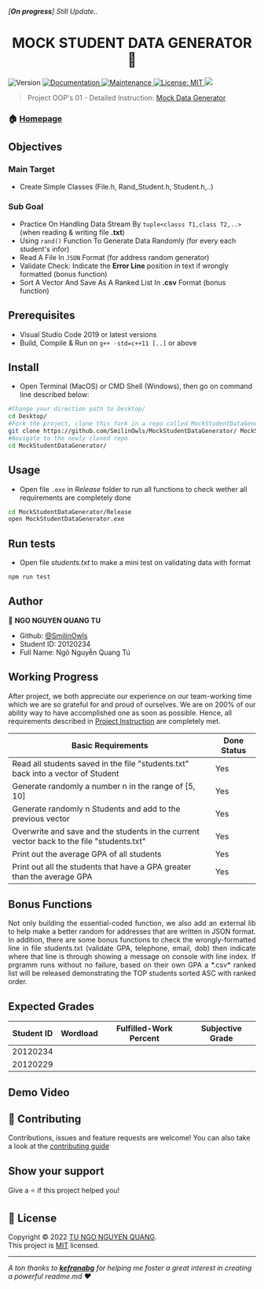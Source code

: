 *[**On progress**] Still Update..*

<h1 align="center">MOCK STUDENT DATA GENERATOR 👋</h1>
<p>
  <img alt="Version" src="https://img.shields.io/badge/version-v1.0.0-blue.svg?cacheSeconds=2592000" />
  <a href="https://github.com/SmilinOwls/MockStudentDataGenerator#readme" target="_blank">
    <img alt="Documentation" src="https://img.shields.io/badge/documentation-yes-brightgreen.svg" />
  </a>
  <a href="https://github.com/kefranabg/readme-md-generator/graphs/commit-activity" target="_blank">
    <img alt="Maintenance" src="https://img.shields.io/badge/Maintained%3F-yes-green.svg" />
  </a>
  <a href="https://github.com/SmilinOwls/MockStudentDataGenerator/blob/master/LICENSE" target="_blank">
    <img alt="License: MIT" src="https://img.shields.io/badge/license-MIT-green" />
  </a>
  <a href="https://visualstudio.microsoft.com/downloads/">
    <img alth="IDE: Visual Studio Code 2019" src = "https://img.shields.io/badge/IDE-VS%20Code%202019-ff69b4"/>  
  </a>
</p>

> Project OOP's 01 - Detailed Instruction: [Mock Data Generator](https://tdquang7.notion.site/Project-Mock-data-generator-1-7c70a1a81b724049bd82ede839e2ff24) 

### 🏠 [Homepage](https://github.com/SmilinOwls/MockStudentDataGenerator#readme)

## Objectives
   ### Main Target 
   - Create Simple Classes (File.h, Rand_Student.h, Student.h,..)
   ### Sub Goal
   - Practice On Handling Data Stream By `tuple<classs T1,class T2,..>` (when reading & writing file **.txt**)
   - Using `rand()` Function To Generate Data Randomly (for every each student's infor)
   - Read A File In `JSON` Format (for address random generator)
   - Validate Check: Indicate the **Error Line** position in text if wrongly formatted (bonus function)
   - Sort A Vector And Save As A Ranked List In **.csv** Format (bonus function)

## Prerequisites
- Visual Studio Code 2019 or latest versions
- Build, Compile & Run on `g++ -std=c++11 [..]` or above

## Install

- Open Terminal (MacOS) or CMD Shell (Windows), then go on command line described below:
```sh
#Change your direction path to Desktop/ 
cd Desktop/
#Fork the project, clone this fork in a repo called MockStudentDataGenerator
git clone https://github.com/SmilinOwls/MockStudentDataGenerator/ MockStudentDataGenerator
#Navigate to the newly cloned repo
cd MockStudentDataGenerator/
```

## Usage
- Open file `.exe` in *Release* folder to run all functions to check wether all requirements are completely done
```sh
cd MockStudentDataGenerator/Release
open MockStudentDataGenerator.exe
```

## Run tests
- Open file *students.txt* to make a mini test on validating data with format
```sh
npm run test
```

## Author

👤 **NGO NGUYEN QUANG TU**

* Github: [@SmilinOwls](https://github.com/SmilinOwls "SmilinOwls")
* Student ID: 20120234
* Full Name: Ngô Nguyễn Quang Tú

## Working Progress
After project, we both appreciate our experience on our team-working time which we are so grateful for and proud of ourselves. We are on 200% of our ability way to have accomplished one as soon as possible. Hence, all requirements described in [Project Instruction](https://tdquang7.notion.site/Project-Mock-data-generator-1-7c70a1a81b724049bd82ede839e2ff24) are completely met.

|Basic Requirements|Done Status|
|------------------|-----------|
|Read all students saved in the file "students.txt" back into a vector of Student|Yes|
|Generate randomly a number n in the range of [5, 10]|Yes|
|Generate randomly n Students and add to the previous vector|Yes|
|Overwrite and save and the students in the current vector back to the file "students.txt"|Yes|
|Print out the average GPA of all students|Yes|
|Print out all the students that have a GPA greater than the average GPA|Yes|

## Bonus Functions
 <p align=" justify"> Not only building the essential-coded function, we also add an external lib to help make a better random for addresses that are written in JSON format. In addition, there are some bonus functions to check the wrongly-formatted line in file students.txt (validate GPA, telephone, email, dob) then indicate where that line is through showing a message on console with line index. If prgramm runs without no failure, based on their own GPA a *.csv* ranked list will be released demonstrating the TOP students sorted ASC with ranked order. </p>

## Expected Grades
|Student ID| Wordload |  Fulfilled-Work Percent | Subjective Grade |
|----------|----------|-------------------------|------------------|
|20120234  |          |                         |                  |
|20120229  |          |                         |                  |

## Demo Video 

## 🤝 Contributing
Contributions, issues and feature requests are welcome! You can also take a look at the [contributing guide](https://github.com/SmilinOwls/MockStudentDataGenerator/blob/master/CONTRIBUTING.md)

## Show your support

Give a ⭐️ if this project helped you!

## 📝 License

Copyright © 2022 [TU NGO NGUYEN QUANG](https://github.com/SmilinOwls).<br />
This project is [MIT](https://github.com/SmilinOwls/MockStudentDataGenerator/blob/master/LICENSE) licensed.

***
_A ton thanks to [**kefranabg**](https://github.com/kefranabg) for helping me foster a great interest in creating a powerful readme.md ❤️_
